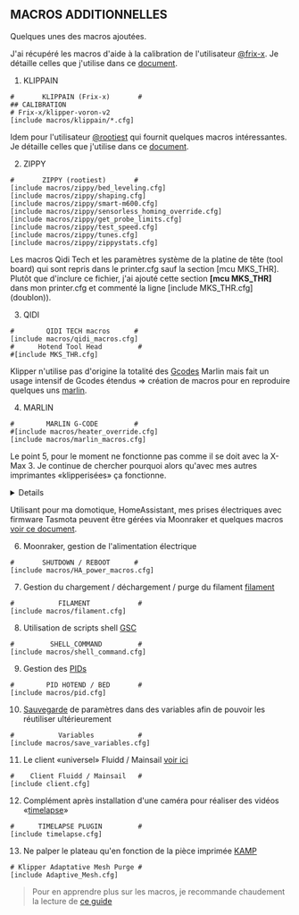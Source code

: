 ## MACROS ADDITIONNELLES

Quelques unes des macros ajoutées. 

J'ai récupéré les macros d'aide à la calibration de l'utilisateur [@frix-x](https://github.com/Frix-x/klippain). Je détaille celles que j'utilise dans ce [document](./klippain.md).

1. KLIPPAIN

```
#       KLIPPAIN (Frix-x)       #
## CALIBRATION
# Frix-x/klipper-voron-v2
[include macros/klippain/*.cfg]
```

Idem pour l'utilisateur [@rootiest](https://github.com/rootiest/zippy-klipper_config) qui fournit quelques macros intéressantes. Je détaille celles que j'utilise dans ce [document](./zippy.md).

2. ZIPPY

```
#       ZIPPY (rootiest)       #
[include macros/zippy/bed_leveling.cfg]
[include macros/zippy/shaping.cfg]
[include macros/zippy/smart-m600.cfg]
[include macros/zippy/sensorless_homing_override.cfg]
[include macros/zippy/get_probe_limits.cfg]
[include macros/zippy/test_speed.cfg]
[include macros/zippy/tunes.cfg]
[include macros/zippy/zippystats.cfg]
```

Les macros Qidi Tech et les paramètres système de la platine de tête (tool board) qui sont repris dans le printer.cfg sauf la section [mcu MKS_THR]. Plutôt que d'inclure ce fichier, j'ai ajouté cette section **[mcu MKS_THR]** dans mon printer.cfg et commenté la ligne [include MKS_THR.cfg] (doublon)).

3. QIDI

```
#        QIDI TECH macros      #
[include macros/qidi_macros.cfg]
#      Hotend Tool Head         #
#[include MKS_THR.cfg]
```

Klipper n'utilise pas d'origine la totalité des [Gcodes](https://www.klipper3d.org/fr/G-Codes.html#g-codes) Marlin mais fait un usage intensif de Gcodes étendus => création de macros pour en reproduire quelques uns [marlin](./marlin.md).

4. MARLIN

```
#        MARLIN G-CODE         #
#[include macros/heater_override.cfg]
[include macros/marlin_macros.cfg]
```

Le point 5, pour le moment ne fonctionne pas comme il se doit avec la X-Max 3. Je continue de chercher pourquoi alors qu'avec mes autres imprimantes «klipperisées» ça fonctionne.
<details>
  
5. [Mises à l'origine conditionnelle](./homing-alt.md)

```
#            HOMING            #
[include macros/homing_alternate.cfg]
```

</details>

Utilisant pour ma domotique, HomeAssistant, mes prises électriques avec firmware Tasmota peuvent être gérées via Moonraker et quelques macros [voir ce document](../Upgrades/ha.md).

6. Moonraker, gestion de l'alimentation électrique

```
#       SHUTDOWN / REBOOT      #
[include macros/HA_power_macros.cfg]
```

7. Gestion du chargement / déchargement / purge du filament [filament](filament.md) 

```
#           FILAMENT            #
[include macros/filament.cfg]
```

8. Utilisation de scripts shell [GSC](../Upgrades/gcode_shell_command.md)

```
#         SHELL_COMMAND         #
[include macros/shell_command.cfg]
```

9. Gestion des [PIDs](./pids.md)

```
#        PID HOTEND / BED       #
[include macros/pid.cfg]
```

10. [Sauvegarde](variables.md) de paramètres dans des variables afin de pouvoir les réutiliser ultérieurement

```
#           Variables           #
[include macros/save_variables.cfg]
```

11. Le client «universel» Fluidd / Mainsail [voir ici](./fluidd-mainsail-client.md)

```
#    Client Fluidd / Mainsail   #
[include client.cfg]
```

12. Complément après installation d'une caméra pour réaliser des vidéos «[timelapse](../Upgrades/timelapse.md)»

```
#      TIMELAPSE PLUGIN         #
[include timelapse.cfg]
```

13. Ne palper le plateau qu'en fonction de la pièce imprimée [KAMP](./kamp.md)

```
# Klipper Adaptative Mesh Purge #
[include Adaptive_Mesh.cfg]
```

> Pour en apprendre plus sur les macros, je recommande chaudement la lecture de [ce guide](https://github.com/rootiest/zippy_guides/blob/main/guides/macros.md)
